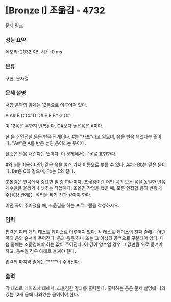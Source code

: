 # [Bronze I] 조옮김 - 4732 

[문제 링크](https://www.acmicpc.net/problem/4732) 

### 성능 요약

메모리: 2032 KB, 시간: 0 ms

### 분류

구현, 문자열

### 문제 설명

<p>
	서양 음악의 음계는 12음으로 이루어져 있다.</p>

<p>
	A A# B C C# D D# E F F# G G#</p>

<p>
	이 12음은 무한히 반복된다. G#보다 높은음은 A이다.</p>

<p>
	한 음과 인접한 음은 반음 관계이다. #는 "사프"라고 읽으며, 음을 반음 높였다는 뜻이다. "A#"은 A를 반음 높인 음이라는 뜻이다.</p>

<p>
	플랫은 반음 내린다는 뜻이다. 이 문제에서는 'b'로 표현한다.</p>

<p>
	#와 b를 이용한다면, 같은 음을 여러 가지 이름으로 부를 수 있다. A#과 Bb는 같은 음이다. B#은 C와 같으며, Fb는 E와 같다.</p>

<p>
	조옮김은 편곡에서 중요한 일 중 하나이다. 조옮김이란 어떤 곡의 모든 음을 동일한 반음 개수만큼 올리거나 낮추는 작업이다. 조옮김 작업을 했을 때, 모든 인접합 음의 반음 개수(음정 관계)는 작업을 하기 전과 같아야 한다.</p>

<p>
	어떤 곡이 주어졌을 때, 조옮김을 하는 프로그램을 작성하시오.</p>

### 입력 

 <p>
	입력은 여러 개의 테스트 케이스로 이루어져 있다. 각 테스트 케이스의 첫째 줄에는 어떤 곡의 음의 순서가 주어진다. 음과 음은 하나 또는 그 이상의 공백으로 구분되어 있다. 다음 줄에는 조옮김해야 하는 값이 주어진다. 이 값이 양수일 경우 그 값만큼 위로 옮겨야 하고, 음수일 경우 아래로 옮겨야 한다.</p>

<p>
	입력의 마지막 줄에는 "***"이 주어진다.</p>

### 출력 

 <p>
	각 테스트 케이스에 대해서, 조옮김한 결과를 출력한다. 출력하는 음은 문제 설명에 나와있는 12개 음에 나와있는 음이어야 한다.</p>

